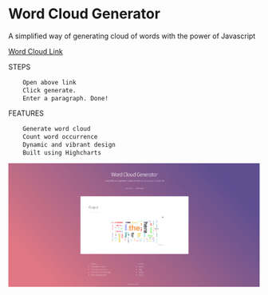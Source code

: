 # Word Cloud Generator
A simplified way of generating cloud of words with the power of Javascript

[Word Cloud Link](https://www.agneypatel.com/wordcloud)

STEPS

        Open above link
        Click generate.
        Enter a paragraph. Done!

FEATURES

        Generate word cloud
        Count word occurrence
        Dynamic and vibrant design
        Built using Highcharts

![Screenshot](screenshot.png)
